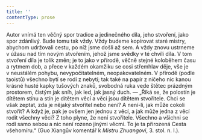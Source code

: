 ```yaml
---
title: ''
contentType: prose
---
```


<section>

Autor vnímá ten věčný spor tradice a jedinečného díla, jeho stvoření, jako spor zdánlivý. Bude tomu tak vždy. Vždy budeme kopírovat staré mistry, abychom udržovali cestu, po níž jsme došli až sem. A vždy znovu ustrneme v úžasu nad tím novým stvořením, jehož jsme svědky v té chvíli díla. V tom stvoření díla je tolik změn; je to jako v přírodě, věčně stejné koloběhem času a rytmem dob, a přece v každém okamžiku se cosi střemhlav děje, vše je v neustálém pohybu, nevypočitatelném, neopakovatelném. V přírodě (podle taoistů) všechno bytí se rodí z nebytí; tak také na papír z ničeho nic kanou krásné husté kapky tušových znaků, svobodná ruka vede štětec prázdným prostorem, čistým jak sníh, jak led, jak jasný duch. — „Říká se, že polostín je dítětem stínu a stín je dítětem věcí a věci jsou dítětem stvořitele. Chci se však zeptat, zda je nějaký stvořitel nebo není? A není-li, jak může cokoli stvořit? A když je, pak je ovšem jen jednou z věcí, a jak může jedna z věcí rodit všechny věci? Z toho plyne, že není stvořitele. Všechno a všichni se rodí samo sebou a nic není rozeno jinými věcmi. To je ta přirozená Cesta všehomíru.“ (Guo Xiangův komentář k _Mistru_ _Zhuangovi_, 3. stol. n. l.).

</section>

